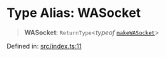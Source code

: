 # Type Alias: WASocket

> **WASocket**: `ReturnType`\<*typeof* [`makeWASocket`](../functions/makeWASocket.md)\>

Defined in: [src/index.ts:11](https://github.com/Fokusdotid/Baileys/blob/3623833a320f5e60f370ef835f3de341453290f5/src/index.ts#L11)
